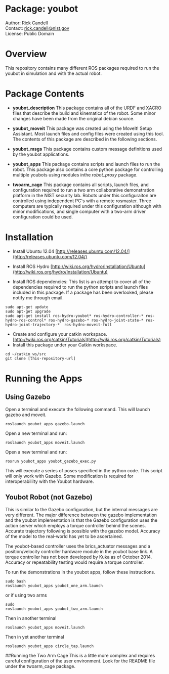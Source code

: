 Package: youbot
================
Author: Rick Candell <br>
Contact: rick.candell@nist.gov <br>
License: Public Domain

# Overview
This repository contains many different ROS packages required to run the youbot in simulation and with the actual robot.

# Package Contents

- **youbot_description**
This package contains all of the URDF and XACRO files that describe the build and kinematics of the robot.  Some minor changes have been made from the original debian source.

- **youbot_moveit**
This package was created using the MoveIt! Setup Assistant.  Most launch files and config files were created using this tool.  The contents of this package are described in the following sections.

- **youbot_msgs**
This package contains custom message definitions used by the youbot applications.

- **youbot_apps**
This package contains scripts and launch files to run the robot.  This package also contains a core python package for controlling multiple youbots using modules inthe *robot_proxy* package. 

- **twoarm_cage**
This package contains all scripts, launch files, and configuration required to run a two arm collaborative demonstration platform in the NIST security lab.  Robots under this configuraiton are controlled using independent PC's with a remote rosmaster.  Three computers are typically required under this configuration although with minor modifications, and single computer with a two-arm driver configuration could be used.

# Installation
- Install Ubuntu 12.04 [http://releases.ubuntu.com/12.04/](http://releases.ubuntu.com/12.04/)

- Install ROS Hydro [http://wiki.ros.org/hydro/Installation/Ubuntu](http://wiki.ros.org/hydro/Installation/Ubuntu)

- Install ROS dependencies:  This list is an attempt to cover all of the dependencies required to run the python scripts and launch files included in this package.  If a package has been overlooked, please notify me through email.

```
sudo apt-get update
sudo apt-get upgrade
sudo apt-get install ros-hydro-youbot* ros-hydro-controller-* ros-hydro-ros-control* ros-hydro-gazebo-* ros-hydro-joint-state-* ros-hydro-joint-trajectory-*  ros-hydro-moveit-full
```

- Create and configure your catkin workspace. [http://wiki.ros.org/catkin/Tutorials](http://wiki.ros.org/catkin/Tutorials)
- Install this package under your Catkin workspace. 

```
cd ~/catkin_ws/src
git clone [this-repository-url]
```

# Running the Apps

## Using Gazebo
Open a terminal and execute the following command.  This will launch gazebo and moveit.  

```
roslaunch youbot_apps gazebo.launch
```

Open a new terminal and run:

```
roslaunch youbot_apps moveit.launch
```

Open a new terminal and run:

```
rosrun youbot_apps youbot_gazebo_exec.py
```

This will execute a series of poses specified in the python code.  This script will only work with Gazebo.  Some modification is required for interoperabililty with the Youbot hardware.

## Youbot Robot (not Gazebo)
This is similar to the Gazebo configuration, but the internal messages are very different.  The major difference between the gazebo implementation and the youbot implementation is that the Gazebo configuration uses the action server which employs a torque controller behind the scenes.  Accurate trajectory following is possible with the gazebo model.  Accuracy of the model to the real-world has yet to be ascertained.

The youbot-based controller uses the brics_actuator messages and a position/velocity controller hardware module in the youbot base link.  A torque controller has not been developed by Kuka as of October 2014.  Accuracy or repeatability testing would require a torque controller.

To run the demonstrations in the youbot apps, follow these instructions.

```
sudo bash
roslaunch youbot_apps youbot_one_arm.launch
```

or if using two arms

```
sudo
roslaunch youbot_apps youbot_two_arm.launch
```

Then in another terminal

```
roslaunch youbot_apps moveit.launch
```

Then in yet another terminal

```
roslaunch youbot_apps circle_tap.launch
```

##Running the Two Arm Cage
This is a little more complex and requires careful configuration of the user environment.  Look for the README file under the twoarm_cage package.




